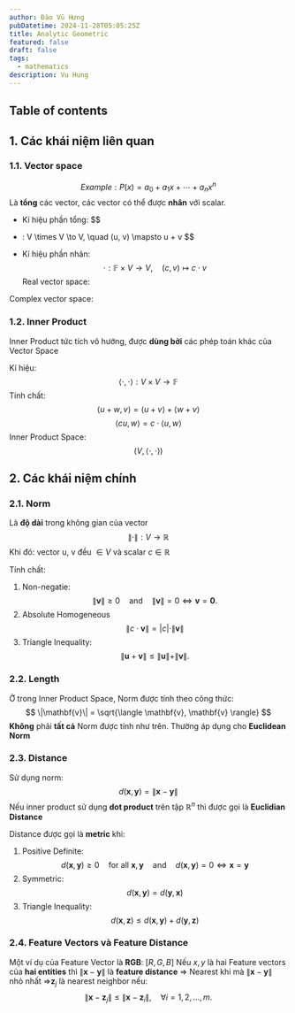 ```yaml
---
author: Đào Vũ Hưng
pubDatetime: 2024-11-28T05:05:25Z
title: Analytic Geometric
featured: false
draft: false
tags:
  - mathematics
description: Vu Hung
---
```

## Table of contents
## 1. Các khái niệm liên quan
### 1.1. Vector space
$$
Example:  P(x) = a_0 + a_1x + \cdots + a_nx^n 
$$
Là **tổng** các vector, các vector có thể được **nhân** với scalar. 
- Kí hiệu phần tổng: 
$$
+ : V \times V \to V, \quad (u, v) \mapsto u + v
$$
- Kí hiệu phần nhân: 
$$
\cdot : \mathbb{F} \times V \to V, \quad (c, v) \mapsto c \cdot v
$$
Real vector space:

Complex vector space:
### 1.2. Inner Product 
Inner Product tức tích vô hướng, được **dùng bởi** các phép toán khác của Vector Space

Kí hiệu: 
$$
\langle \cdot, \cdot \rangle : V \times V \to \mathbb{F}
$$
Tính chất:
$$
\langle u + w, v \rangle = \langle u + v\rangle + \langle w + v\rangle 
$$
$$
 \langle cu, w\rangle= c \cdot \langle u,w \rangle
$$
Inner Product Space:
$$
(V, \langle \cdot,\cdot \rangle) 
$$
## 2. Các khái niệm chính
### 2.1. Norm 
Là **độ dài** trong không gian của vector
$$
\|\cdot\| : V \to \mathbb{R}
$$
Khi đó: vector u, v đều $\in V$  và scalar $c \in \mathbb{R}$ 

Tính chất:
1. Non-negatie: $$
\|\mathbf{v}\| \geq 0 \quad \text{and} \quad \|\mathbf{v}\| = 0 \iff \mathbf{v} = \mathbf{0}.
$$
2. Absolute Homogeneous $$
   \|c \cdot \mathbf{v}\| = |c| \cdot \|\mathbf{v}\|
$$
3. Triangle Inequality: $$
\|\mathbf{u} + \mathbf{v}\| \leq \|\mathbf{u}\| + \|\mathbf{v}\|.
$$

### 2.2. Length
Ở trong Inner Product Space, Norm được tính theo công thức:
$$
\|\mathbf{v}\| = \sqrt{\langle \mathbf{v}, \mathbf{v} \rangle}
$$
**Không** phải **tất cả** Norm được tính như trên. Thường áp dụng cho **Euclidean Norm** 
### 2.3. Distance
Sử dụng norm: $$
  d(\mathbf{x}, \mathbf{y}) = \|\mathbf{x} - \mathbf{y}\|
$$
Nếu inner product sử dụng **dot product** trên tập $\mathbb{R}^n$  thì được gọi là **Euclidian Distance**

Distance được gọi là **metric** khi: 
1. Positive Definite: $$
  d(\mathbf{x}, \mathbf{y}) \geq 0 \quad \text{for all } \mathbf{x}, \mathbf{y} \quad \text{and}\quad d(\mathbf{x}, \mathbf{y}) = 0 \iff \mathbf{x} = \mathbf{y}
$$
2. Symmetric: $$
   d(\mathbf{x}, \mathbf{y}) = d(\mathbf{y}, \mathbf{x})
$$
3. Triangle Inequality: $$
  d(\mathbf{x}, \mathbf{z}) \leq d(\mathbf{x}, \mathbf{y}) + d(\mathbf{y}, \mathbf{z})
$$
### 2.4. Feature Vectors và Feature Distance
Một ví dụ của Feature Vector là **RGB**: $[R,G,B]$
Nếu $x, y$ là hai Feature vectors của **hai entities** thì $\|\mathbf{x} - \mathbf{y}\|$ là **feature distance**
=> Nearest khi mà $\|\mathbf{x} - \mathbf{y}\|$ nhỏ nhất
=>$\mathbf{z}_{j}$ là nearest neighbor nếu: $$
     \|\mathbf{x} - \mathbf{z}_j\| \leq \|\mathbf{x} - \mathbf{z}_i\|, \quad \forall i = 1, 2, \dots, m.
$$
